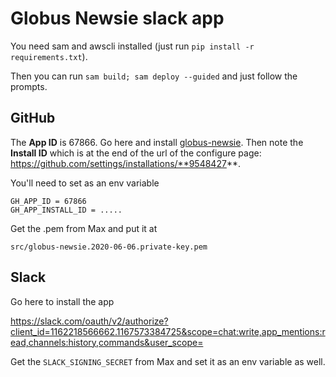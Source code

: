 # Globus Newsie slack app


You need sam and awscli installed (just run `pip install -r requirements.txt`).

Then you can run `sam build; sam deploy --guided` and just follow the prompts.

## GitHub

The **App ID** is 67866.
Go here and install [globus-newsie](https://github.com/apps/globus-newsie). 
Then note the **Install ID** which is at the end of the url of the configure page: https://github.com/settings/installations/**9548427**.

You'll need to set as an env variable

```
GH_APP_ID = 67866
GH_APP_INSTALL_ID = .....
```

Get the .pem from Max and put it at 

`src/globus-newsie.2020-06-06.private-key.pem`

## Slack

Go here to install the app

https://slack.com/oauth/v2/authorize?client_id=1162218566662.1167573384725&scope=chat:write,app_mentions:read,channels:history,commands&user_scope=

Get the `SLACK_SIGNING_SECRET` from Max and set it as an env variable as well.